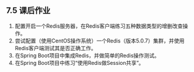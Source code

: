 ## 7.5 课后作业

1. 配置开启一个Redis服务器，在Redis客户端练习五种数据类型的增删改查操作。
2. 尝试配置（使用CentOS操作系统）一个Redis（版本5.0.7）集群，并使用Redis客户端测试其是否正确工作。
3. 在Spring Boot项目中集成Redis，并做简单的Redis操作测试。
4. 在Spring Boot项目中练习“使用Redis做Session共享”。